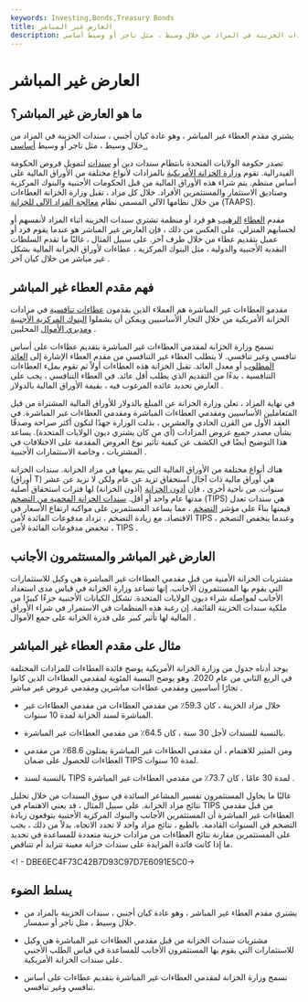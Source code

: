 ```yaml
---
keywords: Investing,Bonds,Treasury Bonds
title: العارض غير المباشر
description: يشتري مقدم العطاء غير المباشر ، وهو عادة كيان أجنبي ، سندات الخزينة في المزاد من خلال وسيط ، مثل تاجر أو وسيط أساسي.
---
```


# العارض غير المباشر
## ما هو العارض غير المباشر؟

يشتري مقدم العطاء غير المباشر ، وهو عادة كيان أجنبي ، سندات الخزينة في المزاد من خلال وسيط ، مثل تاجر أو وسيط [أساسي .](/primarydealer)

تصدر حكومة الولايات المتحدة بانتظام سندات دين أو [سندات](/bond) لتمويل قروض الحكومة الفيدرالية. تقوم [وزارة الخزانة الأمريكية](/ustreasury) بالمزادات لأنواع مختلفة من الأوراق المالية على أساس منتظم. يتم شراء هذه الأوراق المالية من قبل الحكومات الأجنبية والبنوك المركزية وصناديق الاستثمار والمستثمرين الأفراد. خلال كل مزاد ، تقبل وزارة الخزانة العطاءات من خلال نظامها الآلي المسمى نظام [معالجة المزاد الآلي للخزانة](/taaps) (TAAPS).

مقدم [العطاء](/direct-bidder) [الرهيب](/direct-bidder) هو فرد أو منظمة تشتري سندات الخزينة أثناء المزاد لأنفسهم أو لحسابهم المنزلي. على العكس من ذلك ، فإن العارض غير المباشر هو عندما يقوم فرد أو عميل بتقديم عطاء من خلال طرف آخر. على سبيل المثال ، غالبًا ما تقدم السلطات النقدية الأجنبية والدولية ، مثل البنوك المركزية ، عطاءات لأوراق الخزانة المالية بشكل غير مباشر من خلال كيان آخر .

## فهم مقدم العطاء غير المباشر

مقدمو العطاءات غير المباشرة هم العملاء الذين يقدمون [عطاءات تنافسية](/competitivebid) في مزادات الخزانة الأمريكية من خلال التجار الأساسيين ويمكن أن يشملوا [البنوك المركزية الأجنبية](/centralbank) [ومديري الأموال](/moneymanager) المحليين .

تسمح وزارة الخزانة لمقدمي العطاءات غير المباشرة بتقديم عطاءات على أساس تنافسي وغير تنافسي. لا يتطلب العطاء غير التنافسي من مقدم العطاء الإشارة إلى [العائد المطلوب](/bond-yield) أو معدل العائد. تقبل الخزانة هذه العطاءات أولاً ثم تقوم بملء العطاءات التنافسية ، بدءًا من التقديم الذي يطلب أقل عائد. في العطاء التنافسي ، يجب على العارض تحديد عائده المرغوب فيه ، بقيمة الأوراق المالية بالدولار .

في نهاية المزاد ، تعلن وزارة الخزانة عن المبلغ بالدولار للأوراق المالية المشتراة من قبل المتعاملين الأساسيين ومقدمي العطاءات المباشرة ومقدمي العطاءات غير المباشرة. في العقد الأول من القرن الحادي والعشرين ، بذلت الوزارة جهدًا لتكون أكثر صراحة وصدقًا بشأن مصدر جميع عروض المزادات (أي من كان يشتري ديون الولايات المتحدة). يساعد هذا التوضيح أيضًا في الكشف عن كيفية تأثير نوع العروض المقدمة على الاختلافات في المشتريات ، وخاصة الاستثمارات الأجنبية .

هناك أنواع مختلفة من الأوراق المالية التي يتم بيعها في مزاد الخزانة. سندات الخزانة (أوراق T) هي أوراق مالية ذات آجال استحقاق تزيد عن عام ولكن لا تزيد عن عشر سنوات. من ناحية أخرى ، فإن [أذون الخزانة](/treasurybill) (أذون الخزانة) لها فترات استحقاق أصلية مدتها عام واحد أو أقل. [سندات الخزانة المحمية من التضخم](/tips) (TIPS) هي سندات تعدل قيمتها بناءً على مؤشر [التضخم](/inflation) ، مما يساعد المستثمرين على مواكبة ارتفاع الأسعار في الاقتصاد. مع زيادة التضخم ، تزداد مدفوعات الفائدة لأمن TIPS ، وعندما ينخفض التضخم ، تنخفض مدفوعات الفائدة لأمن TIPS .

## العارض غير المباشر والمستثمرون الأجانب

مشتريات الخزانة الأمنية من قبل مقدمي العطاءات غير المباشرة هي وكيل للاستثمارات التي يقوم بها المستثمرون الأجانب. إنها تساعد وزارة الخزانة في قياس مدى استعداد الأجانب لمواصلة شراء ديون الولايات المتحدة. تشكل الكيانات الأجنبية جزءًا كبيرًا من ملكية سندات الخزينة القائمة. إن رغبة هذه المنظمات في الاستمرار في شراء الأوراق المالية لها تأثير كبير على قدرة الخزانة على جمع الأموال .

## مثال على مقدم العطاء غير المباشر

يوجد أدناه جدول من وزارة الخزانة الأمريكية يوضح فائدة العطاءات للمزادات المختلفة في الربع الثاني من عام 2020. وهو يوضح النسبة المئوية لمقدمي العطاءات الذين كانوا تجارًا أساسيين ومقدمي عطاءات مباشرين ومقدمي عروض غير مباشر .

- خلال مزاد الخزينة ، كان 59.3٪ من مقدمي العطاءات من مقدمي العطاءات غير المباشرة لسند الخزانة لمدة 10 سنوات.

- بالنسبة للسندات لأجل 30 سنة ، كان 64.5٪ من مقدمي العطاءات غير المباشرة.

- ومن المثير للاهتمام ، أن مقدمي العطاءات غير المباشرة يمثلون 68.6٪ من مقدمي العطاءات للحصول على ضمان TIPS لمدة 10 سنوات.

- بالنسبة لسند TIPS لمدة 30 عامًا ، كان 73.7٪ من مقدمي العطاءات غير المباشرة .

غالبًا ما يحاول المستثمرون تفسير المشاعر السائدة في سوق السندات من خلال تحليل نتائج مزاد الخزانة. على سبيل المثال ، قد يعني الاهتمام في TIPS من قبل مقدمي العطاءات غير المباشرة أن المستثمرين الأجانب والبنوك المركزية الأجنبية يتوقعون زيادة التضخم في السنوات القادمة. بالطبع ، نتائج مزاد واحد لا تحدد الاتجاه. بدلاً من ذلك ، يجب على المستثمرين مقارنة نتائج العطاءات من مزادات خزينة متعددة للمساعدة في تحديد ما إذا كانت فائدة المزايدة على سندات خزانة معينة تتزايد أم تتناقص.

<! - DBE6EC4F73C42B7D93C97D7E6091E5C0->

## يسلط الضوء

- يشتري مقدم العطاء غير المباشر ، وهو عادة كيان أجنبي ، سندات الخزينة بالمزاد من خلال وسيط ، مثل تاجر أو سمسار.

- مشتريات سندات الخزانة من قبل مقدمي العطاءات غير المباشرة هي وكيل للاستثمارات التي يقوم بها المستثمرون الأجانب للمساعدة في قياس الطلب الأجنبي على سندات الخزانة الأمريكية.

- تسمح وزارة الخزانة لمقدمي العطاءات غير المباشرة بتقديم عطاءات على أساس تنافسي وغير تنافسي.

